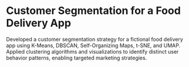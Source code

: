 # Customer Segmentation for a Food Delivery App

Developed a customer segmentation strategy for a fictional food delivery app using K-Means, DBSCAN, Self-Organizing Maps, t-SNE, and UMAP. Applied clustering algorithms and visualizations to identify distinct user behavior patterns, enabling targeted marketing strategies.
